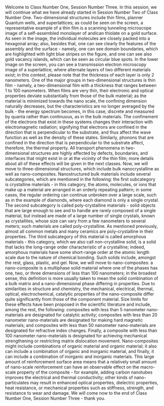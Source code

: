 Welcome to Class Number One, Session Number Three. In this session, we will continue what we have already started in Session Number Two of Class Number One. Two-dimensional structures include thin films, planner Quantum wells, and superlattices; as could be seen on the screen, a representative example of a thin film is a scanning tunneling microscope image of a self-assembled monolayer of andican thiolate on a gold surface. As seen in the image, the individual molecules are closely packed into a hexagonal array; also, besides that, one can see clearly the features of the assembly and the surface - namely, one can see domain boundaries, which are highlighted with light blue stripes on the figure, and one can see also gold vacancy islands, which can be seen as circular blue spots. In the lower image on the screen, you can see a transmission electron microscopy image of a superlattice, where alternate layers of two different materials exist; in this context, please note that the thickness of each layer is only 2 nanometers. One of the major groups in two-dimensional structures is thin film - namely, a two-dimensional film with a thickness that ranges between 1 to 100 nanometers. When films are very thin, their electronic and optical properties deviate substantially from those of the bulk material; as the material is minimized towards the nano scale, the confining dimension naturally decreases, but the characteristics are no longer averaged by the bulk - the energy spectrum becomes, in this case, discrete and measured by quanta rather than continuous, as in the bulk materials. The confinement of the electrons that exist in these systems changes their interaction with electromagnetic radiation; signifying that electrons are confined in the direction that is perpendicular to the substrate, and thus affect the wave function as well as the density of these states. Similarly, phonons that are confined in the direction that is perpendicular to the substrate affect, therefore, the thermal property. All transport phenomena in two-dimensional structures are highly affected by defects, boundaries, and interfaces that might exist in or at the vicinity of the thin film; more details about all of these effects will be given in the next classes. Now, we will move to three-dimensional structures, which include bulk nanocrystalline as well as nano-composites. Nanostructured bulk materials include several subcategories, which are mentioned in the following: the first subcategory is crystalline materials - in this category, the atoms, molecules, or ions that make up a material are arranged in an orderly repeating pattern; in some cases, the regular ordering can continue unbroken over a large scale, such as in the example of diamonds, where each diamond is only a single crystal. The second subcategory is called poly-crystalline materials - solid objects that are large enough to see and to handle are rarely composed of a single material, but instead are made of a large number of single crystals, known as crystallites, whose size can vary from a few nanometers to several meters; such materials are called poly-crystalline. As mentioned previously, almost all common metals and many ceramics are poly-crystalline in their properties. The third subcategory of this material is called amorphous materials - this category, which we also call non-crystalline solid, is a solid that lacks the long-range order characteristic of a crystalline; indeed, amorphous materials have some short-range order at the atomic length scale due to the nature of chemical bonding. Such solids include, amongst the rest, glass, plastic, and gel. Now, we will move to nano-composites: a nano-composite is a multiphase solid material where one of the phases has one, two, or three dimensions of less than 100 nanometers; in the broadest sense, this definition is more usually taken to mean the solid combination of a bulk matrix and a nano-dimensional phase differing in properties. Due to similarities in structure and chemistry, the mechanical, electrical, thermal, optical, electrochemical, catalytic properties of the nano-composite differ quite significantly from those of the component material. Size limits for these effects have been proposed in the scientific literature and include, among the rest, the following: composites with less than 5 nanometer nano-materials are designated for catalytic activity; composites with less than 20 nanometer nano-materials are designated for making hard magnetic materials; and composites with less than 50 nanometer nano-materials are designated for refractive index changes. Finally, a composite with less than 100 nanometer nano-materials is designated for achieving mechanical strengthening or restricting matrix dislocation movement. Nano-composites might include combinations of organic material and organic material; it also can include a combination of organic and inorganic material, and finally, it can include a combination of inorganic and inorganic materials. This large amount of reinforcement surface area means that a relatively small amount of nano-scale reinforcement can have an observable effect on the macro-scale property of the composite - for example, adding carbon nanotubes improves the electrical and thermal conductivity; other kinds of nano-particulates may result in enhanced optical properties, dielectric properties, heat resistance, or mechanical properties such as stiffness, strength, and resistance to wear and damage. We will come now to the end of Class Number One, Session Number Three - thank you.